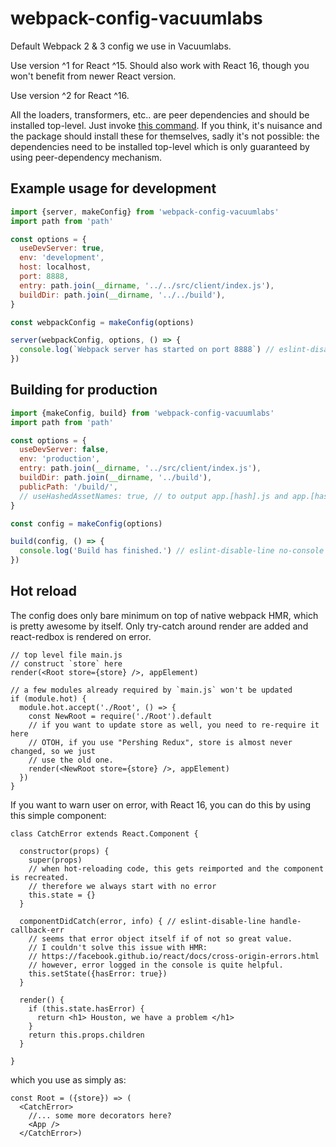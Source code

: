 # webpack-config-vacuumlabs

Default Webpack 2 & 3 config we use in Vacuumlabs.

Use version ^1 for React ^15. Should also work with React 16, though you won't benefit from newer
React version.

Use version ^2 for React ^16.

All the loaders, transformers, etc.. are peer dependencies and should be installed top-level. Just
invoke [this command](./peerDeps.md). If you think, it's nuisance and the package should install
these for themselves, sadly it's not possible: the dependencies need to be installed top-level which
is only guaranteed by using peer-dependency mechanism.

## Example usage for development

```javascript
import {server, makeConfig} from 'webpack-config-vacuumlabs'
import path from 'path'

const options = {
  useDevServer: true,
  env: 'development',
  host: localhost,
  port: 8888,
  entry: path.join(__dirname, '../../src/client/index.js'),
  buildDir: path.join(__dirname, '../../build'),
}

const webpackConfig = makeConfig(options)

server(webpackConfig, options, () => {
  console.log(`Webpack server has started on port 8888`) // eslint-disable-line no-console
})
```

## Building for production

```javascript
import {makeConfig, build} from 'webpack-config-vacuumlabs'
import path from 'path'

const options = {
  useDevServer: false,
  env: 'production',
  entry: path.join(__dirname, '../src/client/index.js'),
  buildDir: path.join(__dirname, '../build'),
  publicPath: '/build/',
  // useHashedAssetNames: true, // to output app.[hash].js and app.[hash].css 
}

const config = makeConfig(options)

build(config, () => {
  console.log('Build has finished.') // eslint-disable-line no-console
})
```

## Hot reload

The config does only bare minimum on top of native webpack HMR, which is pretty awesome by itself.
Only try-catch around render are added and react-redbox is rendered on error.

```
// top level file main.js
// construct `store` here
render(<Root store={store} />, appElement)

// a few modules already required by `main.js` won't be updated
if (module.hot) {
  module.hot.accept('./Root', () => {
    const NewRoot = require('./Root').default
    // if you want to update store as well, you need to re-require it here
    // OTOH, if you use "Pershing Redux", store is almost never changed, so we just
    // use the old one.
    render(<NewRoot store={store} />, appElement)
  })
}
```

If you want to warn user on error, with React 16, you can do this by using this simple component:

```
class CatchError extends React.Component {

  constructor(props) {
    super(props)
    // when hot-reloading code, this gets reimported and the component is recreated.
    // therefore we always start with no error
    this.state = {}
  }

  componentDidCatch(error, info) { // eslint-disable-line handle-callback-err
    // seems that error object itself if of not so great value.
    // I couldn't solve this issue with HMR:
    // https://facebook.github.io/react/docs/cross-origin-errors.html
    // however, error logged in the console is quite helpful.
    this.setState({hasError: true})
  }

  render() {
    if (this.state.hasError) {
      return <h1> Houston, we have a problem </h1>
    }
    return this.props.children
  }

}

```

which you use as simply as:
```
const Root = ({store}) => (
  <CatchError>
    //... some more decorators here?
    <App />
  </CatchError>)

```
